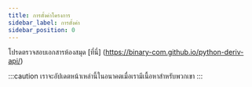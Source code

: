 ```yaml
---
title: การตั้งค่าโครงการ
sidebar_label: การตั้งค่า
sidebar_position: 0
---
```


โปรดตรวจสอบเอกสารห้องสมุด [ที่นี่] (https://binary-com.github.io/python-deriv-api/)

:::caution
เราจะอัปเดตหน้าเหล่านี้ในอนาคตเมื่อเรามีเนื้อหาสำหรับพวกเขา
:::
